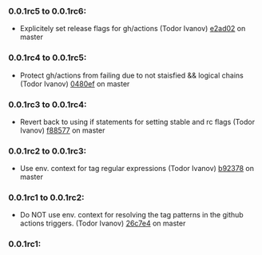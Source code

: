 ### **0.0.1rc5 to 0.0.1rc6:**
  - Explicitely set release flags for gh/actions (Todor Ivanov) [e2ad02](https://github.com/todor-ivanov/ghrlb/commit/e2ad0257a2d47509e5fd6afc06ddda82f5a7241e) on master


### **0.0.1rc4 to 0.0.1rc5:**
  - Protect gh/actions from failing due to not staisfied && logical chains (Todor Ivanov) [0480ef](https://github.com/todor-ivanov/ghrlb/commit/0480ef75638ccec218010a494fd56bbae82a3eb5) on master


### **0.0.1rc3 to 0.0.1rc4:**
  - Revert back to using if statements for setting stable and rc flags (Todor Ivanov) [f88577](https://github.com/todor-ivanov/ghrlb/commit/f88577b8eea740a7305661940ffd72b15bf85309) on master


### **0.0.1rc2 to 0.0.1rc3:**
  - Use env. context for tag regular expressions (Todor Ivanov) [b92378](https://github.com/todor-ivanov/ghrlb/commit/b92378628231a823ee707fc622001f78cd184681) on master


### **0.0.1rc1 to 0.0.1rc2:**
  - Do NOT use env. context for resolving the tag patterns in the github actions triggers. (Todor Ivanov) [26c7e4](https://github.com/todor-ivanov/ghrlb/commit/26c7e4aca4f793806394bd3f34803d1cd9e9d8ce) on master


### **0.0.1rc1:**


